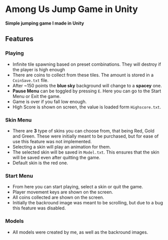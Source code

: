 # Among Us Jump Game in Unity
**Simple jumping game I made in Unity**

## Features

### Playing
- Infinite tile spawning based on preset combinations. They will destroy if the player is high enough
- There are coins to collect from these tiles. The amount is stored in a `CoinSave.txt` file.
- After ~150 points the **blue sky** background will change to a **spacey** one.
- **Pause Menu** can be toggled by pressing `E`. Here you can go to the Start Menu or Exit the game.
- Game is over if you fall low enough.
- High Score is shown on screen, the value is loaded form `Highscore.txt`.

### Skin Menu
- There are **3** type of skins you can choose from, that being Red, Gold and Green. These were initially meant to be purchased, but for ease of use this feature was not implemented.
- Selecting a skin will play an animation for them.
- The selected skin will be saved in `Model.txt`. This ensures that the skin will be saved even after quitting the game.
- Default skin is the red one.

### Start Menu
- From here you can start playing, select a skin or quit the game.
- Player movement keys are shown on the screen.
- All coins collected are shown on the screen.
- Initially the backround image was meant to be scrolling, but due to a bug this feature was disabled.

### Models
- All models were created by me, as well as the backround images.
